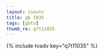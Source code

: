 ```yaml
--- 
layout: sieutv
title: gb 1035
tags: [gbtv]
thumb_re: q7t11035
---
```

{% include tvadv key="q7t11035" %} 
